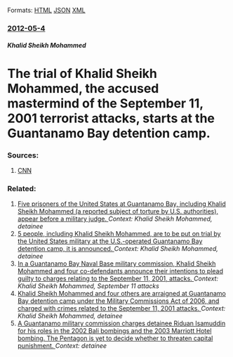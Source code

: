 
Formats: [HTML](/news/2012/05/4/the-trial-of-khalid-sheikh-mohammed-the-accused-mastermind-of-the-september-11-2001-terrorist-attacks-starts-at-the-guantanamo-bay-detent.html)  [JSON](/news/2012/05/4/the-trial-of-khalid-sheikh-mohammed-the-accused-mastermind-of-the-september-11-2001-terrorist-attacks-starts-at-the-guantanamo-bay-detent.json)  [XML](/news/2012/05/4/the-trial-of-khalid-sheikh-mohammed-the-accused-mastermind-of-the-september-11-2001-terrorist-attacks-starts-at-the-guantanamo-bay-detent.xml)  

### [2012-05-4](/news/2012/05/4/index.md)

##### Khalid Sheikh Mohammed
# The trial of Khalid Sheikh Mohammed, the accused mastermind of the September 11, 2001 terrorist attacks, starts at the Guantanamo Bay detention camp. 




### Sources:

1. [CNN](http://www.cnn.com/2012/05/05/justice/guantanamo-ksm-arraignment/index.html?hpt=hp_t1)

### Related:

1. [Five prisoners of the United States at Guantanamo Bay, including Khalid Sheikh Mohammed (a reported subject of torture by U.S. authorities), appear before a military judge. ](/news/2012/05/5/five-prisoners-of-the-united-states-at-guantanamo-bay-including-khalid-sheikh-mohammed-a-reported-subject-of-torture-by-u-s-authorities.md) _Context: Khalid Sheikh Mohammed, detainee_
2. [5 people, including Khalid Sheikh Mohammed, are to be put on trial by the United States military at the U.S.-operated Guantanamo Bay detention camp, it is announced. ](/news/2011/04/4/5-people-including-khalid-sheikh-mohammed-are-to-be-put-on-trial-by-the-united-states-military-at-the-u-s-operated-guantanamo-bay-detenti.md) _Context: Khalid Sheikh Mohammed, detainee_
3. [ In a Guantanamo Bay Naval Base military commission, Khalid Sheikh Mohammed and four co-defendants announce their intentions to plead guilty to charges relating to the September 11, 2001, attacks. ](/news/2008/12/8/in-a-guantanamo-bay-naval-base-military-commission-khalid-sheikh-mohammed-and-four-co-defendants-announce-their-intentions-to-plead-guilty.md) _Context: Khalid Sheikh Mohammed, September 11 attacks_
4. [ Khalid Sheikh Mohammed and four others are arraigned at Guantanamo Bay detention camp under the Military Commissions Act of 2006, and charged with crimes related to the September 11, 2001 attacks. ](/news/2008/06/5/khalid-sheikh-mohammed-and-four-others-are-arraigned-at-guantanamo-bay-detention-camp-under-the-military-commissions-act-of-2006-and-charg.md) _Context: Khalid Sheikh Mohammed, detainee_
5. [A Guantanamo military commission charges detainee Riduan Isamuddin for his roles in the 2002 Bali bombings and the 2003 Marriott Hotel bombing. The Pentagon is yet to decide whether to threaten capital punishment. ](/news/2017/06/23/a-guantanamo-military-commission-charges-detainee-riduan-isamuddin-for-his-roles-in-the-2002-bali-bombings-and-the-2003-marriott-hotel-bombi.md) _Context: detainee_
